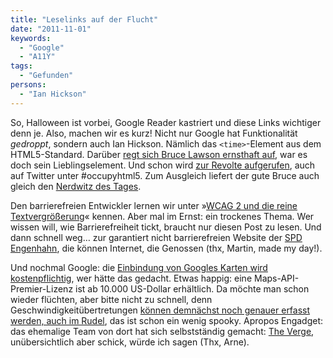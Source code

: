 ```yaml
---
title: "Leselinks auf der Flucht"
date: "2011-11-01"
keywords:
  - "Google"
  - "A11Y"
tags:
  - "Gefunden"
persons:
  - "Ian Hickson"
---
```


So, Halloween ist vorbei, Google Reader kastriert und diese Links wichtiger denn je. Also, machen wir es kurz! Nicht nur Google hat Funktionalität _gedroppt_, sondern auch Ian Hickson. Nämlich das `<time>`\-Element aus dem HTML5-Standard. Darüber [regt sich Bruce Lawson ernsthaft auf](http://www.brucelawson.co.uk/2011/goodbye-html5-time-hello-data/), war es doch sein Lieblingselement. Und schon wird [zur Revolte aufgerufen](http://whynotime.com/), auch auf Twitter unter #occupyhtml5. Zum Ausgleich liefert der gute Bruce auch gleich den [Nerdwitz des Tages](https://twitter.com/#!/brucel/status/131357542004686848).

Den barrierefreien Entwickler lernen wir unter »[WCAG 2 und die reine Textvergrößerung](http://sprungmarker.de/2011/wcag-2-und-die-reine-textvergroserung/)« kennen. Aber mal im Ernst: ein trockenes Thema. Wer wissen will, wie Barrierefreiheit tickt, braucht nur diesen Post zu lesen. Und dann schnell weg… zur garantiert nicht barrierefreien Website der [SPD Engenhahn](http://www.spd-engenhahn.de/), die können Internet, die Genossen (thx, Martin, made my day!).

Und nochmal Google: die [Einbindung von Googles Karten wird kostenpflichtig](http://www.golem.de/1110/87392.html), wer hätte das gedacht. Etwas happig: eine Maps-API-Premier-Lizenz ist ab 10.000 US-Dollar erhältlich. Da möchte man schon wieder flüchten, aber bitte nicht zu schnell, denn Geschwindigkeitübertretungen [können demnächst noch genauer erfasst werden, auch im Rudel](http://www.engadget.com/2011/10/31/cordon-multi-target-photo-radar-system-leaves-no-car-untagged-v/), das ist schon ein wenig spooky. Apropos Engadget: das ehemalige Team von dort hat sich selbstständig gemacht: [The Verge](http://www.theverge.com/), unübersichtlich aber schick, würde ich sagen (Thx, Arne).
